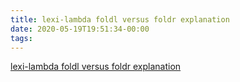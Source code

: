 ```yaml
---
title: lexi-lambda foldl versus foldr explanation
date: 2020-05-19T19:51:34-00:00
tags:
---
```


[lexi-lambda foldl versus foldr explanation](https://github.com/hasura/graphql-engine/pull/2933#discussion_r328821960)
